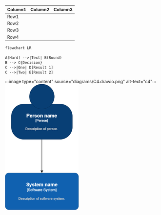 
|Column1  |Column2  |Column3  |
|---------|---------|---------|
|Row1     |         |         |
|Row2     |         |         |
|Row3     |         |         |
|Row4     |         |         |

```mermaid
flowchart LR

A[Hard] -->|Text| B(Round)
B --> C{Decision}
C -->|One| D[Result 1]
C -->|Two| E[Result 2]
```

:::image type="content" source="diagrams/C4.drawio.png" alt-text="c4":::
![Current C4](diagrams/C4.drawio.png)